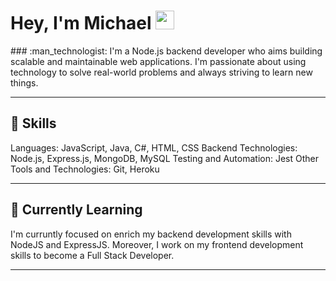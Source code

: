 <h1>
  Hey, I'm Michael
  <img src="https://media.giphy.com/media/hvRJCLFzcasrR4ia7z/giphy.gif" width="30px"/>
</h1>
### :man_technologist: I'm a Node.js backend developer who aims building scalable and maintainable web applications. I'm passionate about using technology to solve real-world problems and always striving to learn new things.

---

## 🚀 Skills

Languages: JavaScript, Java, C#, HTML, CSS
Backend Technologies: Node.js, Express.js, MongoDB, MySQL
Testing and Automation: Jest
Other Tools and Technologies: Git, Heroku

---

## 🌱 Currently Learning

I'm curruntly focused on enrich my backend development skills with NodeJS and ExpressJS. Moreover, I work on my frontend development skills to become a Full Stack Developer. 

---
